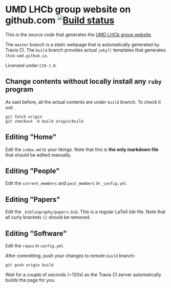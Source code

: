 # UMD LHCb group website on github.com [![Build status](https://travis-ci.com/umd-lhcb/umd-lhcb.github.io.svg?build)](https://travis-ci.com/umd-lhcb)
This is the source code that generates the
[UMD LHCb group website](http://flavor.physics.umd.edu).

The `master` branch is a static webpage that is automatically generated by
Travis CI.  The `build` branch provides actual `jekyll` templates that
generates `lhcb-umd.github.io`.

Licensed under `CC0-1.0`.

## Change contents without locally install any `ruby` program
As said before, all the actual contents are under `build` branch.  To check it
out:
```
git fetch origin
git checkout -b build origin/build
```

## Editing "Home"
Edit the `index.md` to your likings. Note that this is **the only markdown
file** that should be edited manually.

## Editing "People"
Edit the `current_members` and `past_members` in `_config.yml`

## Editing "Papers"
Edit the `_bibliography/papers.bib`. This is a regular LaTeX bib file. Note
that all curly brackets `{}` should be removed.

## Editing "Software"
Edit the `repos` in `config.yml`.

After committing, push your changes to remote `build` branch:
```
git push origin build
```

Wait for a couple of seconds (~120s) as the Travis CI server automatically
builds the page for you.
